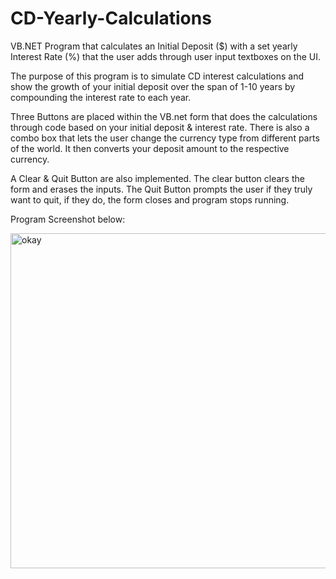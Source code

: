 # CD-Yearly-Calculations

VB.NET Program that calculates an Initial Deposit ($) with a set yearly Interest Rate (%) that the user adds through user input textboxes on the UI.

The purpose of this program is to simulate CD interest calculations and show the growth of your initial deposit over the span of 1-10 years by compounding the interest rate to each year.

Three Buttons are placed within the VB.net form that does the calculations through code based on your initial deposit & interest rate.
There is also a combo box that lets the user change the currency type from different parts of the world. It then converts your deposit amount to the respective currency.

A Clear & Quit Button are also implemented. The clear button clears the form and erases the inputs. The Quit Button prompts the user if they truly want to quit, if they do, the form closes and program stops running.


Program Screenshot below: 

<img width="536" alt="okay" src="https://user-images.githubusercontent.com/46412260/71874121-12dcd200-30ef-11ea-980a-8752ca87f00a.png">
